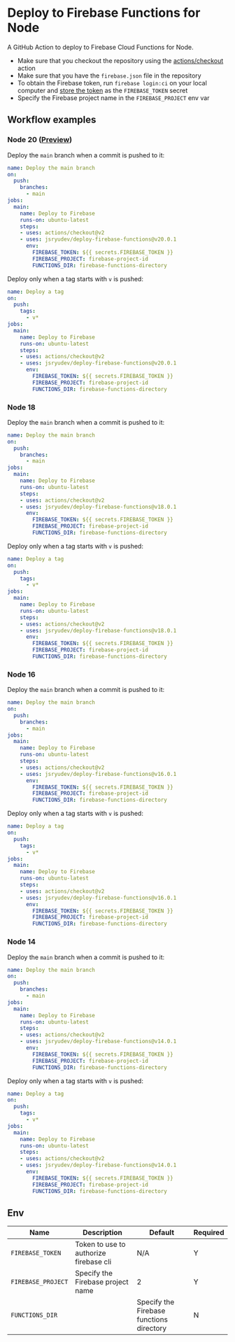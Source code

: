 # Deploy to Firebase Functions for Node

A GitHub Action to deploy to Firebase Cloud Functions for Node.

- Make sure that you checkout the repository using the [actions/checkout](https://github.com/actions/checkout) action
- Make sure that you have the `firebase.json` file in the repository
- To obtain the Firebase token, run `firebase login:ci` on your local computer and [store the token](https://docs.github.com/en/actions/reference/encrypted-secrets#creating-encrypted-secrets-for-a-repository) as the `FIREBASE_TOKEN` secret
- Specify the Firebase project name in the `FIREBASE_PROJECT` env var

## Workflow examples

### Node 20 ([Preview](https://firebase.google.com/docs/functions/manage-functions?gen=1st#set_nodejs_version_2))

Deploy the `main` branch when a commit is pushed to it:

```yml
name: Deploy the main branch
on:
  push:
    branches:
      - main
jobs:
  main:
    name: Deploy to Firebase
    runs-on: ubuntu-latest
    steps:
    - uses: actions/checkout@v2
    - uses: jsryudev/deploy-firebase-functions@v20.0.1
      env:
        FIREBASE_TOKEN: ${{ secrets.FIREBASE_TOKEN }}
        FIREBASE_PROJECT: firebase-project-id
        FUNCTIONS_DIR: firebase-functions-directory
```

Deploy only when a tag starts with `v` is pushed:

```yml
name: Deploy a tag
on:
  push:
    tags:
      - v*
jobs:
  main:
    name: Deploy to Firebase
    runs-on: ubuntu-latest
    steps:
    - uses: actions/checkout@v2
    - uses: jsryudev/deploy-firebase-functions@v20.0.1
      env:
        FIREBASE_TOKEN: ${{ secrets.FIREBASE_TOKEN }}
        FIREBASE_PROJECT: firebase-project-id
        FUNCTIONS_DIR: firebase-functions-directory
```

### Node 18

Deploy the `main` branch when a commit is pushed to it:

```yml
name: Deploy the main branch
on:
  push:
    branches:
      - main
jobs:
  main:
    name: Deploy to Firebase
    runs-on: ubuntu-latest
    steps:
    - uses: actions/checkout@v2
    - uses: jsryudev/deploy-firebase-functions@v18.0.1
      env:
        FIREBASE_TOKEN: ${{ secrets.FIREBASE_TOKEN }}
        FIREBASE_PROJECT: firebase-project-id
        FUNCTIONS_DIR: firebase-functions-directory
```

Deploy only when a tag starts with `v` is pushed:

```yml
name: Deploy a tag
on:
  push:
    tags:
      - v*
jobs:
  main:
    name: Deploy to Firebase
    runs-on: ubuntu-latest
    steps:
    - uses: actions/checkout@v2
    - uses: jsryudev/deploy-firebase-functions@v18.0.1
      env:
        FIREBASE_TOKEN: ${{ secrets.FIREBASE_TOKEN }}
        FIREBASE_PROJECT: firebase-project-id
        FUNCTIONS_DIR: firebase-functions-directory
```

### Node 16

Deploy the `main` branch when a commit is pushed to it:

```yml
name: Deploy the main branch
on:
  push:
    branches:
      - main
jobs:
  main:
    name: Deploy to Firebase
    runs-on: ubuntu-latest
    steps:
    - uses: actions/checkout@v2
    - uses: jsryudev/deploy-firebase-functions@v16.0.1
      env:
        FIREBASE_TOKEN: ${{ secrets.FIREBASE_TOKEN }}
        FIREBASE_PROJECT: firebase-project-id
        FUNCTIONS_DIR: firebase-functions-directory
```

Deploy only when a tag starts with `v` is pushed:

```yml
name: Deploy a tag
on:
  push:
    tags:
      - v*
jobs:
  main:
    name: Deploy to Firebase
    runs-on: ubuntu-latest
    steps:
    - uses: actions/checkout@v2
    - uses: jsryudev/deploy-firebase-functions@v16.0.1
      env:
        FIREBASE_TOKEN: ${{ secrets.FIREBASE_TOKEN }}
        FIREBASE_PROJECT: firebase-project-id
        FUNCTIONS_DIR: firebase-functions-directory
```

### Node 14

Deploy the `main` branch when a commit is pushed to it:

```yml
name: Deploy the main branch
on:
  push:
    branches:
      - main
jobs:
  main:
    name: Deploy to Firebase
    runs-on: ubuntu-latest
    steps:
    - uses: actions/checkout@v2
    - uses: jsryudev/deploy-firebase-functions@v14.0.1
      env:
        FIREBASE_TOKEN: ${{ secrets.FIREBASE_TOKEN }}
        FIREBASE_PROJECT: firebase-project-id
        FUNCTIONS_DIR: firebase-functions-directory
```

Deploy only when a tag starts with `v` is pushed:

```yml
name: Deploy a tag
on:
  push:
    tags:
      - v*
jobs:
  main:
    name: Deploy to Firebase
    runs-on: ubuntu-latest
    steps:
    - uses: actions/checkout@v2
    - uses: jsryudev/deploy-firebase-functions@v14.0.1
      env:
        FIREBASE_TOKEN: ${{ secrets.FIREBASE_TOKEN }}
        FIREBASE_PROJECT: firebase-project-id
        FUNCTIONS_DIR: firebase-functions-directory
```

## Env

| Name | Description | Default | Required |
| - | - | - | - |
| `FIREBASE_TOKEN` | Token to use to authorize firebase cli | N/A | Y |
| `FIREBASE_PROJECT` | Specify the Firebase project name | 2 | Y |
| `FUNCTIONS_DIR` |  | Specify the Firebase functions directory | N |
